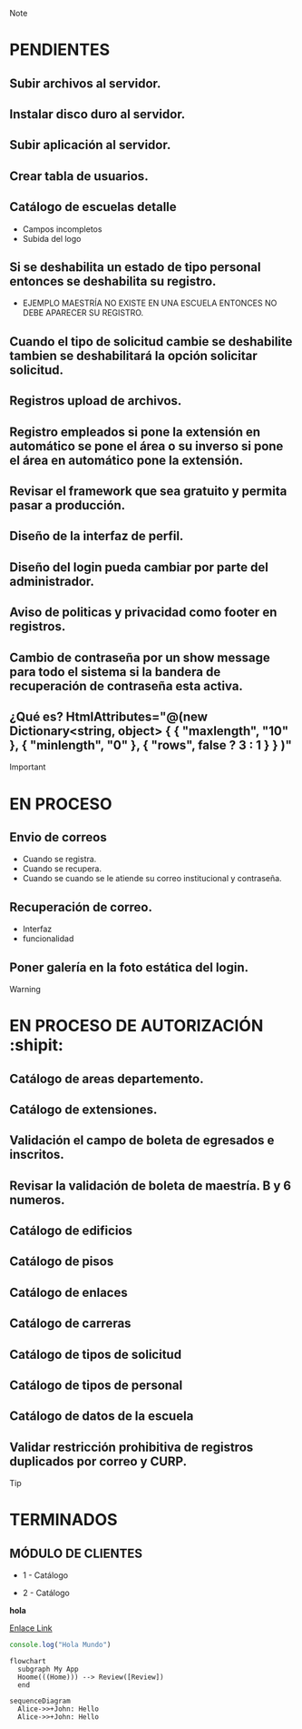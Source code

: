 > [!NOTE]
> # PENDIENTES
> ## Subir archivos al servidor.
> ## Instalar disco duro al servidor.
> ## Subir aplicación al servidor.
> ## Crear tabla de usuarios.
> ## Catálogo de escuelas detalle
> 	* Campos incompletos
> 	* Subida del logo
> ## Si se deshabilita un estado de tipo personal entonces se deshabilita su registro.
> 	*  EJEMPLO MAESTRÍA NO EXISTE EN UNA ESCUELA ENTONCES NO DEBE APARECER SU REGISTRO.
> ## Cuando el tipo de solicitud cambie se deshabilite tambien se deshabilitará la opción solicitar solicitud.
> ## Registros upload de archivos.
> ## Registro empleados si pone la extensión en automático se pone el área o su inverso si pone el área en automático pone la extensión.
> ## Revisar el framework que sea gratuito y permita pasar a producción.
> ## Diseño de la interfaz de perfil.
> ## Diseño del login pueda cambiar por parte del administrador.
> ## Aviso de politicas y privacidad como footer en registros.
> ## Cambio de contraseña por un show message para todo el sistema si la bandera de recuperación de contraseña esta activa.
> ## ¿Qué es? HtmlAttributes="@(new Dictionary<string, object> { { "maxlength", "10" }, { "minlength", "0" }, { "rows", false ? 3 : 1 } } )"


> [!IMPORTANT]
> # EN PROCESO
> ## Envio de correos 
> 	* Cuando se registra.
> 	* Cuando se recupera.
> 	* Cuando se cuando se le atiende su correo institucional y contraseña.
> ## Recuperación de correo.
> 	* Interfaz 
> 	* funcionalidad
> ## Poner galería en la foto estática del login.


> [!WARNING]
> # EN PROCESO DE AUTORIZACIÓN :shipit:
> ## Catálogo de areas departemento. 
> ## Catálogo de extensiones.
> ## Validación el campo de boleta de egresados e inscritos. 
> ## Revisar la validación de boleta de maestría. B y 6 numeros. 
> ## Catálogo de edificios
> ## Catálogo de pisos
> ## Catálogo de enlaces
> ## Catálogo de carreras
> ## Catálogo de tipos de solicitud
> ## Catálogo de tipos de personal
> ## Catálogo de datos de la escuela
> ## Validar restricción prohibitiva de registros duplicados por correo  y CURP.

> [!TIP]
> # TERMINADOS



## MÓDULO DE CLIENTES
* 1 - Catálogo
- 2 - Catálogo



**hola**

[Enlace Link](https//:www.google.com)

```javascript
console.log("Hola Mundo")
```

```mermaid
flowchart
  subgraph My App
  Hoome(((Home))) --> Review([Review])
  end
```
  
```mermaid
sequenceDiagram
  Alice->>+John: Hello
  Alice->>+John: Hello
```
